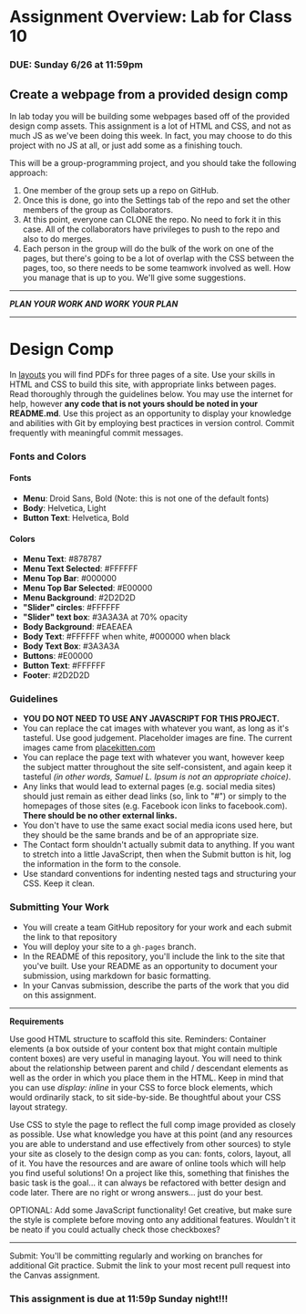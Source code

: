 # Assignment Overview: Lab for Class 10
### DUE: Sunday  6/26 at 11:59pm

## Create a webpage from a provided design comp

In lab today you will be building some webpages based off of the provided design comp assets. This assignment is a lot of HTML and CSS, and not as much JS as we've been doing this week. In fact, you may choose to do this project with no JS at all, or just add some as a finishing touch.

This will be a group-programming project, and you should take the following approach:

1. One member of the group sets up a repo on GitHub.
2. Once this is done, go into the Settings tab of the repo and set the other members of the group as Collaborators.
3. At this point, everyone can CLONE the repo. No need to fork it in this case. All of the collaborators have privileges to push to the repo and also to do merges.
4. Each person in the group will do the bulk of the work on one of the pages, but there's going to be a lot of overlap with the CSS between the pages, too, so there needs to be some teamwork involved as well. How you manage that is up to you. We'll give some suggestions.

---

***PLAN YOUR WORK AND WORK YOUR PLAN***

---

# Design Comp

In [layouts](./layouts) you will find PDFs for three pages of a site. Use your skills in HTML and CSS to build this site, with appropriate links between pages. Read thoroughly through the guidelines below. You may use the internet for help, however **any code that is not yours should be noted in your README.md**. Use this project as an opportunity to display your knowledge and abilities with Git by employing best practices in version control. Commit frequently with meaningful commit messages.

### Fonts and Colors

#### Fonts
- **Menu**: Droid Sans, Bold (Note: this is not one of the default fonts)
- **Body**: Helvetica, Light
- **Button Text**: Helvetica, Bold

#### Colors
- **Menu Text**: #878787
- **Menu Text Selected**: #FFFFFF
- **Menu Top Bar**: #000000
- **Menu Top Bar Selected**: #E00000
- **Menu Background**: #2D2D2D
- **"Slider" circles**: #FFFFFF
- **"Slider" text box**: #3A3A3A at 70% opacity
- **Body Background**: #EAEAEA
- **Body Text**: #FFFFFF when white, #000000 when black
- **Body Text Box**: #3A3A3A
- **Buttons**: #E00000
- **Button Text**: #FFFFFF
- **Footer**: #2D2D2D


### Guidelines

- **YOU DO NOT NEED TO USE ANY JAVASCRIPT FOR THIS PROJECT.**
- You can replace the cat images with whatever you want, as long as it's tasteful. Use good judgement. Placeholder images are fine. The current images came from [placekitten.com](http://www.placekitten.com)
- You can replace the page text with whatever you want, however keep the subject matter throughout the site self-consistent, and again keep it tasteful *(in other words, Samuel L. Ipsum is not an appropriate choice)*.
- Any links that would lead to external pages (e.g. social media sites) should just remain as either dead links (so, link to "#") or simply to the homepages of those sites (e.g. Facebook icon links to facebook.com). **There should be no other external links.**
- You don't have to use the same exact social media icons used here, but they should be the same brands and be of an appropriate size.
- The Contact form shouldn't actually submit data to anything. If you want to stretch into a little JavaScript, then when the Submit button is hit, log the information in the form to the console.
- Use standard conventions for indenting nested tags and structuring your CSS. Keep it clean.

### Submitting Your Work

- You will create a team GitHub repository for your work and each submit the link to that repository
- You will deploy your site to a `gh-pages` branch.
- In the README of this repository, you'll include the link to the site that you've built. Use your README as an opportunity to document your submission, using markdown for basic formatting.
- In your Canvas submission, describe the parts of the work that you did on this assignment.

---

**Requirements**

Use good HTML structure to scaffold this site. Reminders: Container elements (a box outside of your content box that might contain multiple content boxes) are very useful in managing layout. You will need to think about the relationship between parent and child / descendant elements as well as the order in which you place them in the HTML. Keep in mind that you can use *display: inline* in your CSS to force block elements, which would ordinarily stack, to sit side-by-side. Be thoughtful about your CSS layout strategy.

Use CSS to style the page to reflect the full comp image provided as closely as possible. Use what knowledge you have at this point (and any resources you are able to understand and use effectively from other sources) to style your site as closely to the design comp as you can: fonts, colors, layout, all of it. You have the resources and are aware of online tools which will help you find useful solutions! On a project like this, something that finishes the basic task is the goal... it can always be refactored with better design and code later. There are no right or wrong answers... just do your best.

OPTIONAL: Add some JavaScript functionality! Get creative, but make sure the style is complete before moving onto any additional features. Wouldn't it be neato if you could actually check those checkboxes?

---

Submit: You'll be committing regularly and working on branches for additional Git practice. Submit the link to your most recent pull request into the Canvas assignment.

### This assignment is due at 11:59p Sunday night!!!
